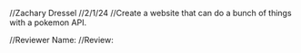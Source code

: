 //Zachary Dressel
//2/1/24
//Create a website that can do a bunch of things with a pokemon API.

//Reviewer Name:
//Review: 
